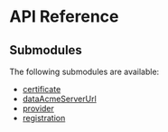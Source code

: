 # API Reference <a name="API Reference" id="api-reference"></a>

## Submodules <a name="Submodules" id="submodules"></a>

The following submodules are available:

- [certificate](./certificate.csharp.md)
- [dataAcmeServerUrl](./dataAcmeServerUrl.csharp.md)
- [provider](./provider.csharp.md)
- [registration](./registration.csharp.md)





